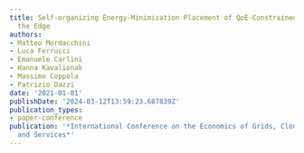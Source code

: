 ```yaml
---
title: Self-organizing Energy-Minimization Placement of QoE-Constrained Services at
  the Edge
authors:
- Matteo Mordacchini
- Luca Ferrucci
- Emanuele Carlini
- Hanna Kavalionak
- Massimo Coppola
- Patrizio Dazzi
date: '2021-01-01'
publishDate: '2024-03-12T13:59:23.687839Z'
publication_types:
- paper-conference
publication: '*International Conference on the Economics of Grids, Clouds, Systems,
  and Services*'
---
```


